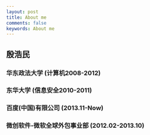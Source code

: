 ```yaml
---
layout: post
title: About me
comments: false
keywords: About me
---
```


## 殷浩民

### 华东政法大学     (计算机2008-2012)

### 东华大学       (信息安全2010-2011)

### 百度(中国)有限公司          (2013.11-Now)

### 微创软件-微软全球外包事业部 (2012.02-2013.10)

